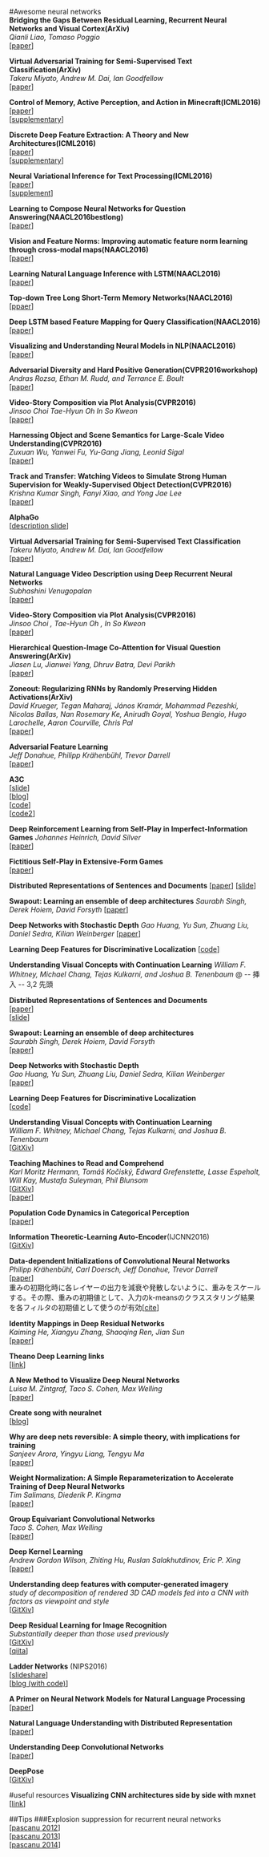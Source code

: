 #Awesome neural networks  
**Bridging the Gaps Between Residual Learning, Recurrent Neural Networks and Visual Cortex(ArXiv)**  
*Qianli Liao, Tomaso Poggio*  
[[paper](https://arxiv.org/abs/1604.03640)]  

**Virtual Adversarial Training for Semi-Supervised Text Classification(ArXiv)**  
*Takeru Miyato, Andrew M. Dai, Ian Goodfellow*  
[[paper](https://arxiv.org/abs/1605.07725)]  

**Control of Memory, Active Perception, and Action in Minecraft(ICML2016)**  
[[paper](http://jmlr.org/proceedings/papers/v48/oh16.pdf)]  
[[supplementary](http://jmlr.org/proceedings/papers/v48/oh16-supp.pdf)]  

**Discrete Deep Feature Extraction: A Theory and New Architectures(ICML2016)**  
[[paper](http://jmlr.org/proceedings/papers/v48/wiatowski16.pdf)]  
[[supplementary](http://jmlr.org/proceedings/papers/v48/wiatowski16-supp.pdf)]  

**Neural Variational Inference for Text Processing(ICML2016)**  
[[paper](http://jmlr.org/proceedings/papers/v48/miao16.pdf)]  
[[supplement](http://jmlr.org/proceedings/papers/v48/miao16-supp.pdf)]  

**Learning to Compose Neural Networks for Question Answering(NAACL2016bestlong)**  
[[paper](http://m-mitchell.com/NAACL-2016/NAACL-HLT2016/pdf/N16-1181.pdf)]  

**Vision and Feature Norms: Improving automatic feature norm learning through cross-modal maps(NAACL2016)**  
[[paper](http://m-mitchell.com/NAACL-2016/NAACL-HLT2016/pdf/N16-1071.pdf)]  

**Learning Natural Language Inference with LSTM(NAACL2016)**  
[[paper](http://m-mitchell.com/NAACL-2016/NAACL-HLT2016/pdf/N16-1170.pdf)]  

**Top-down Tree Long Short-Term Memory Networks(NAACL2016)**  
[[ppaer](http://m-mitchell.com/NAACL-2016/NAACL-HLT2016/pdf/N16-1035.pdf)]   

**Deep LSTM based Feature Mapping for Query Classification(NAACL2016)**  
[[paper](http://m-mitchell.com/NAACL-2016/NAACL-HLT2016/pdf/N16-1176.pdf)]    

**Visualizing and Understanding Neural Models in NLP(NAACL2016)**
[[paper](http://m-mitchell.com/NAACL-2016/NAACL-HLT2016/pdf/N16-1082.pdf)]

**Adversarial Diversity and Hard Positive Generation(CVPR2016workshop)**  
*Andras Rozsa, Ethan M. Rudd, and Terrance E. Boult*  
[[paper](http://www.cv-foundation.org/openaccess/content_cvpr_2016_workshops/w12/papers/Rozsa_Adversarial_Diversity_and_CVPR_2016_paper.pdf)]  

**Video-Story Composition via Plot Analysis(CVPR2016)**  
*Jinsoo Choi Tae-Hyun Oh In So Kweon*  
[[paper](http://www.cv-foundation.org/openaccess/content_cvpr_2016/papers/Choi_Video-Story_Composition_via_CVPR_2016_paper.pdf)]  

**Harnessing Object and Scene Semantics for Large-Scale Video Understanding(CVPR2016)**  
*Zuxuan Wu, Yanwei Fu, Yu-Gang Jiang, Leonid Sigal*  
[[paper](http://www.cv-foundation.org/openaccess/content_cvpr_2016/papers/Wu_Harnessing_Object_and_CVPR_2016_paper.pdf)]  

**Track and Transfer: Watching Videos to Simulate Strong Human Supervision for Weakly-Supervised Object Detection(CVPR2016)**  
*Krishna Kumar Singh, Fanyi Xiao, and Yong Jae Lee*  
[[paper](http://www.cv-foundation.org/openaccess/content_cvpr_2016/papers/Singh_Track_and_Transfer_CVPR_2016_paper.pdf)]  

**AlphaGo**  
[[description slide](http://www.slideshare.net/yuk1yoshida/alphago-61311712?ref=https://twitter.com/i/cards/tfw/v1/724576950027620352?cardname=player&earned=true&lang=ja&card_height=130)]  

**Virtual Adversarial Training for Semi-Supervised Text Classification**  
*Takeru Miyato, Andrew M. Dai, Ian Goodfellow*  
[[paper](http://arxiv.org/pdf/1605.07725.pdf)]  

**Natural Language Video Description using Deep Recurrent Neural Networks**  
*Subhashini Venugopalan*  
[[paper](http://www.cs.utexas.edu/users/ml/papers/venugopalan.proposal15.pdf)]  

**Video-Story Composition via Plot Analysis(CVPR2016)**  
*Jinsoo Choi , Tae-Hyun Oh , In So Kweon*  
[[paper](http://rcv.kaist.ac.kr/v2/bbs/board.php?bo_table=rs_publications&wr_id=522)]  

**Hierarchical Question-Image Co-Attention for Visual Question Answering(ArXiv)**  
*Jiasen Lu, Jianwei Yang, Dhruv Batra, Devi Parikh*  
[[paper](https://arxiv.org/abs/1606.00061)]  

**Zoneout: Regularizing RNNs by Randomly Preserving Hidden Activations(ArXiv)**  
*David Krueger, Tegan Maharaj, János Kramár, Mohammad Pezeshki, Nicolas Ballas, Nan Rosemary Ke, Anirudh Goyal, Yoshua Bengio, Hugo Larochelle, Aaron Courville, Chris Pal*  
[[paper](https://arxiv.org/abs/1606.01305)]  

**Adversarial Feature Learning**  
*Jeff Donahue, Philipp Krähenbühl, Trevor Darrell*  
[[paper](https://arxiv.org/abs/1605.09782v1)]  

**A3C**  
[[slide](http://www.slideshare.net/mooopan/a3c-62170605)]  
[[blog](http://eratostennis.hatenablog.com/entry/2016/06/05/223401)]  
[[code](https://github.com/miyosuda/async_deep_reinforce)]  
[[code2](https://github.com/coreylynch/async-rl)]  

**Deep Reinforcement Learning from Self-Play in Imperfect-Information Games**
*Johannes Heinrich, David Silver*  
[[paper](http://arxiv.org/abs/1603.01121)]  

**Fictitious Self-Play in Extensive-Form Games**  
[[paper](http://jmlr.org/proceedings/papers/v37/heinrich15.pdf)]  

**Distributed Representations of Sentences and Documents**
[[paper](http://cs.stanford.edu/~quocle/paragraph_vector.pdf)]
[[slide](http://astro.temple.edu/~tuc17157/pdfs/djuric2015wwwA_slides.pdf)]

**Swapout: Learning an ensemble of deep architectures**
*Saurabh Singh, Derek Hoiem, David Forsyth*
[[paper](http://arxiv.org/abs/1605.06465)]

**Deep Networks with Stochastic Depth**
*Gao Huang, Yu Sun, Zhuang Liu, Daniel Sedra, Kilian Weinberger*
[[paper](https://arxiv.org/abs/1603.09382)]

**Learning Deep Features for Discriminative Localization**
[[code](https://github.com/jazzsaxmafia/Weakly_detector)]

**Understanding Visual Concepts with Continuation Learning**
*William F. Whitney, Michael Chang, Tejas Kulkarni, and Joshua B. Tenenbaum*
@                                                                                             -- 挿入 --                                                                  3,2          先頭


**Distributed Representations of Sentences and Documents**  
[[paper](http://cs.stanford.edu/~quocle/paragraph_vector.pdf)]  
[[slide](http://astro.temple.edu/~tuc17157/pdfs/djuric2015wwwA_slides.pdf)]  

**Swapout: Learning an ensemble of deep architectures**  
*Saurabh Singh, Derek Hoiem, David Forsyth*  
[[paper](http://arxiv.org/abs/1605.06465)]  

**Deep Networks with Stochastic Depth**  
*Gao Huang, Yu Sun, Zhuang Liu, Daniel Sedra, Kilian Weinberger*  
[[paper](https://arxiv.org/abs/1603.09382)]  

**Learning Deep Features for Discriminative Localization**  
[[code](https://github.com/jazzsaxmafia/Weakly_detector)]  

**Understanding Visual Concepts with Continuation Learning**  
*William F. Whitney, Michael Chang, Tejas Kulkarni, and Joshua B. Tenenbaum*  
[[GitXiv](http://gitxiv.com/posts/x7TJLcz3DEnMsEEGY/understanding-visual-concepts-with-continuation-learning)]  

**Teaching Machines to Read and Comprehend**  
*Karl Moritz Hermann, Tomáš Kočiský, Edward Grefenstette, Lasse Espeholt, Will Kay, Mustafa Suleyman, Phil Blunsom*  
[[GitXiv](http://gitxiv.com/posts/Hc8LDmzdCP4zfZpDf/teaching-machines-to-read-and-comprehend)]  
[[paper](http://arxiv.org/abs/1506.03340)]  

**Population Code Dynamics in Categorical Perception**  
[[paper](http://www.nature.com/articles/srep22536?utm_content=buffer944df&utm_medium=social&utm_source=twitter.com&utm_campaign=buffer)]  

**Information Theoretic-Learning Auto-Encoder**(IJCNN2016)   
[[GitXiv](http://gitxiv.com/posts/GHTJwo72QrFYt6qDS/information-theoretic-learning-auto-encoder)]  

**Data-dependent Initializations of Convolutional Neural Networks**  
*Philipp Krähenbühl, Carl Doersch, Jeff Donahue, Trevor Darrell*  
[[paper](http://arxiv.org/abs/1511.06856)]  
重みの初期化時に各レイヤーの出力を減衰や発散しないように、重みをスケールする。その際、重みの初期値として、入力のk-meansのクラススタリング結果を各フィルタの初期値として使うのが有効[[cite](https://twitter.com/hillbig/status/711426446070194176)]  

**Identity Mappings in Deep Residual Networks**  
*Kaiming He, Xiangyu Zhang, Shaoqing Ren, Jian Sun*  
[[paper](http://arxiv.org/abs/1603.05027)]  

**Theano Deep Learning links**  
[[link](https://news.ycombinator.com/item?id=9283105)]  

**A New Method to Visualize Deep Neural Networks**  
*Luisa M. Zintgraf, Taco S. Cohen, Max Welling*  
[[paper](http://arxiv.org/abs/1603.02518)]  

**Create song with neuralnet**  
[[blog](https://maraoz.com/2016/02/02/abc-rnn/)]  

**Why are deep nets reversible: A simple theory, with implications for training**  
*Sanjeev Arora, Yingyu Liang, Tengyu Ma*  
[[paper](http://arxiv.org/abs/1511.05653)]  

**Weight Normalization: A Simple Reparameterization to Accelerate Training of Deep Neural Networks**  
*Tim Salimans, Diederik P. Kingma*  
[[paper](http://arxiv.org/abs/1602.07868)]  

**Group Equivariant Convolutional Networks**  
*Taco S. Cohen, Max Welling*  
[[paper](http://arxiv.org/abs/1602.07576)]  

**Deep Kernel Learning**  
*Andrew Gordon Wilson, Zhiting Hu, Ruslan Salakhutdinov, Eric P. Xing*  
[[paper](http://arxiv.org/abs/1511.02222)]  

**Understanding deep features with computer-generated imagery**   
*study of decomposition of rendered 3D CAD models fed into a CNN with factors as viewpoint and style*  
[[GitXiv](http://gitxiv.com/posts/rCzAPjX5iCXT5E6cz/understanding-deep-features-with-computer-generated-imagery)]  

**Deep Residual Learning for Image Recognition**   
*Substantially deeper than those used previously*  
[[GitXiv](http://gitxiv.com/posts/LgPRdTY3cwPBiMKbm/deep-residual-learning-for-image-recognition)]  
[[qiita](http://qiita.com/supersaiakujin/items/935bbc9610d0f87607e8)]  

**Ladder Networks** (NIPS2016)  
[[slideshare](http://www.slideshare.net/eiichimatsumoto106/nips2015-ladder-network)]  
[[blog (with code)](http://rinuboney.github.io/2016/01/19/ladder-network.html)] 

**A Primer on Neural Network Models for Natural Language Processing**  
[[paper](http://arxiv.org/pdf/1510.00726v1.pdf)]  

**Natural Language Understanding with Distributed Representation**  
[[paper](http://arxiv.org/pdf/1511.07916v1.pdf)]  

**Understanding Deep Convolutional Networks**  
[[paper](http://arxiv.org/pdf/1601.04920v1.pdf)]  

**DeepPose**  
[[GitXiv](http://gitxiv.com/posts/McQgsxNvfexkSFghc/deeppose)]  

#useful resources
**Visualizing CNN architectures side by side with mxnet**
[[link](http://josephpcohen.com/w/visualizing-cnn-architectures-side-by-side-with-mxnet/)]  

##Tips
###Explosion suppression for recurrent neural networks  
[[pascanu 2012](http://arxiv.org/pdf/1212.0901.pdf)]  
[[pascanu 2013](http://arxiv.org/pdf/1211.5063.pdf)]  
[[pascanu 2014](http://arxiv.org/pdf/1312.6026.pdf)]  


